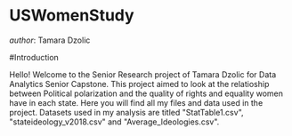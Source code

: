# USWomenStudy

*author*: Tamara Dzolic

#Introduction

Hello! Welcome to the Senior Research project of Tamara Dzolic for Data Analytics Senior Capstone. This project aimed to look at the relatioship between Political polarization and the quality of rights and equality women have in each state. Here you will find all my files and data used in the project. Datasets used in my analysis are titled "StatTable1.csv", "stateideology_v2018.csv" and "Average_Ideologies.csv".

